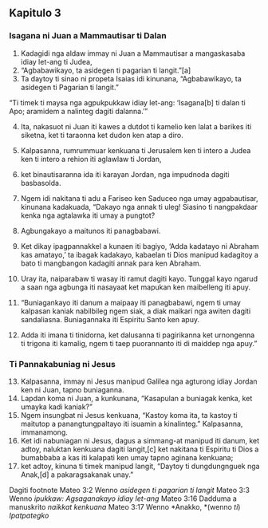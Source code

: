 Kapitulo 3
----------

### Isagana ni Juan a Mammautisar ti Dalan

1. Kadagidi nga aldaw immay ni Juan a Mammautisar a mangaskasaba idiay let-ang ti Judea,
2. “Agbabawikayo, ta asidegen ti pagarian ti langit.”[a]
3. Ta daytoy ti sinao ni propeta Isaias idi kinunana, “Agbabawikayo, ta asidegen ti Pagarian ti langit.”

“Ti timek ti maysa nga agpukpukkaw idiay let-ang:
‘Isagana[b] ti dalan ti Apo;
aramidem a nalinteg dagiti dalanna.’”

4. Ita, nakasuot ni Juan iti kawes a dutdot ti kamelio ken lalat a barikes iti siketna, ket ti taraonna ket dudon ken atap a diro.
5. Kalpasanna, rumrummuar kenkuana ti Jerusalem ken ti intero a Judea ken ti intero a rehion iti aglawlaw ti Jordan,
6. ket binautisaranna ida iti karayan Jordan, nga impudnoda dagiti basbasolda.

7. Ngem idi nakitana ti adu a Fariseo ken Saduceo nga umay agpabautisar, kinunana kadakuada, “Dakayo nga annak ti uleg! Siasino ti nangpakdaar kenka nga agtalawka iti umay a pungtot?
8. Agbungakayo a maitunos iti panagbabawi.
9. Ket dikay ipagpannakkel a kunaen iti bagiyo, ‘Adda kadatayo ni Abraham kas amatayo,’ ta ibagak kadakayo, kabaelan ti Dios manipud kadagitoy a bato ti mangbangon kadagiti annak para ken Abraham.
10. Uray ita, naiparabaw ti wasay iti ramut dagiti kayo. Tunggal kayo ngarud a saan nga agbunga iti nasayaat ket mapukan ken maibelleng iti apuy.

11. “Buniagankayo iti danum a maipaay iti panagbabawi, ngem ti umay kalpasan kaniak nabilbileg ngem siak, a diak maikari nga awiten dagiti sandaliasna. Buniagannaka iti Espiritu Santo ken apuy.
12. Adda iti imana ti tinidorna, ket dalusanna ti pagirikanna ket urnongenna ti trigona iti kamalig, ngem ti taep puorannanto iti di maiddep nga apuy.”

### Ti Pannakabuniag ni Jesus

13. Kalpasanna, immay ni Jesus manipud Galilea nga agturong idiay Jordan ken ni Juan, tapno buniaganna.
14. Lapdan koma ni Juan, a kunkunana, “Kasapulan a buniagak kenka, ket umayka kadi kaniak?”
15. Ngem insungbat ni Jesus kenkuana, “Kastoy koma ita, ta kastoy ti maitutop a panangtungpaltayo iti isuamin a kinalinteg.” Kalpasanna, immanamong.
16. Ket idi nabuniagan ni Jesus, dagus a simmang-at manipud iti danum, ket adtoy, naluktan kenkuana dagiti langit,[c] ket nakitana ti Espiritu ti Dios a bumabbaba a kas iti kalapati ken umay tapno aginana kenkuana;
17. ket adtoy, kinuna ti timek manipud langit, “Daytoy ti dungdungnguek nga Anak,[d] a pakaragsakanak unay.”

Dagiti footnote
Mateo 3:2 Wenno *asidegen ti pagarian ti langit*
Mateo 3:3 Wenno *ipukkaw: Agsaganakayo idiay let-ang*
Mateo 3:16 Dadduma a manuskrito *naikkat kenkuana*
Mateo 3:17 Wenno *Anakko, *(wenno *ti*) *Ipatpategko*